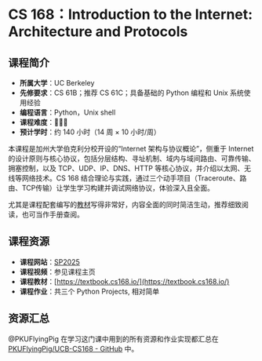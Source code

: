 # CS 168：Introduction to the Internet: Architecture and Protocols

## 课程简介

* **所属大学**：UC Berkeley
* **先修要求**：CS 61B；推荐 CS 61C；具备基础的 Python 编程和 Unix 系统使用经验
* **编程语言**：Python，Unix shell
* **课程难度**：🌟🌟🌟
* **预计学时**：约 140 小时（14 周 × 10 小时/周）

本课程是加州大学伯克利分校开设的“Internet 架构与协议概论”，侧重于 Internet 的设计原则与核心协议，包括分层结构、寻址机制、域内与域间路由、可靠传输、拥塞控制，以及 TCP、UDP、IP、DNS、HTTP 等核心协议，并介绍以太网、无线等网络技术。CS 168 结合理论与实践，通过三个动手项目（Traceroute、路由、TCP传输）让学生学习构建并调试网络协议，体验深入且全面。

尤其是课程配套编写的[教材](https://textbook.cs168.io/)写得非常好，内容全面的同时简洁生动，推荐细致阅读，也可当作手册查阅。

## 课程资源

* **课程网站**：[SP2025](https://sp25.cs168.io/)
* **课程视频**：参见课程主页
* **课程教材**：[https://textbook.cs168.io/](https://textbook.cs168.io/)
* **课程作业**：共三个 Python Projects, 相对简单

## 资源汇总

@PKUFlyingPig 在学习这门课中用到的所有资源和作业实现都汇总在 [PKUFlyingPig/UCB-CS168 - GitHub](https://github.com/PKUFlyingPig/UCB-CS168) 中。